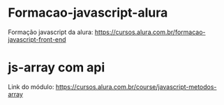 # Formacao-javascript-alura
Formação javascript da alura: https://cursos.alura.com.br/formacao-javascript-front-end
# js-array com api
Link do módulo: https://cursos.alura.com.br/course/javascript-metodos-array